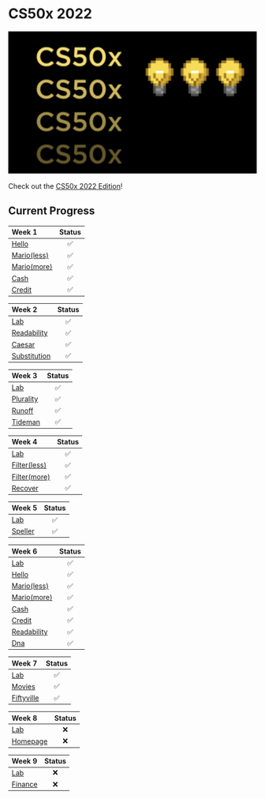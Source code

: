 # CS50x 2022

<p align="center">
  <img src="bg.png" />
</p>

Check out the [CS50x 2022 Edition](https://cs50.harvard.edu/x/2022/)!

## Current Progress

| Week 1                                                             | Status |
|:-------------------------------------------------------------------|:------:|
| [Hello](https://cs50.harvard.edu/x/2022/psets/1/hello/)            |   ✅    |
| [Mario(less)](https://cs50.harvard.edu/x/2022/psets/1/mario/less/) |   ✅    |
| [Mario(more)](https://cs50.harvard.edu/x/2022/psets/1/mario/more/) |   ✅    |
| [Cash](https://cs50.harvard.edu/x/2022/psets/1/cash/)              |   ✅    |
| [Credit](https://cs50.harvard.edu/x/2022/psets/1/credit/)          |   ✅    |

| Week 2                                                                | Status |
|:----------------------------------------------------------------------|:------:|
| [Lab](https://cs50.harvard.edu/x/2022/labs/2/)                        |   ✅    |
| [Readability](https://cs50.harvard.edu/x/2022/psets/2/readability/)   |   ✅    |
| [Caesar](https://cs50.harvard.edu/x/2022/psets/2/caesar/)             |   ✅    |
| [Substitution](https://cs50.harvard.edu/x/2022/psets/2/substitution/) |   ✅    |

| Week 3                                                          | Status |
|:----------------------------------------------------------------|:------:|
| [Lab](https://cs50.harvard.edu/x/2022/labs/3/)                  |   ✅    |
| [Plurality](https://cs50.harvard.edu/x/2022/psets/3/plurality/) |   ✅    |
| [Runoff](https://cs50.harvard.edu/x/2022/psets/3/runoff/)       |   ✅    |
| [Tideman](https://cs50.harvard.edu/x/2022/psets/3/tideman/)     |   ✅    |

| Week 4                                                               | Status |
|:---------------------------------------------------------------------|:------:|
| [Lab](https://cs50.harvard.edu/x/2022/labs/4/)                       |   ✅    |
| [Filter(less)](https://cs50.harvard.edu/x/2022/psets/4/filter/less/) |   ✅    |
| [Filter(more)](https://cs50.harvard.edu/x/2022/psets/4/filter/more/) |   ✅    |
| [Recover](https://cs50.harvard.edu/x/2022/psets/4/recover/)          |   ✅    |

| Week 5                                                      | Status |
|:------------------------------------------------------------|:------:|
| [Lab](https://cs50.harvard.edu/x/2022/labs/5/)              |   ✅    |
| [Speller](https://cs50.harvard.edu/x/2022/psets/5/speller/) |   ✅    |

| Week 6                                                              | Status |
|:--------------------------------------------------------------------|:------:|
| [Lab](https://cs50.harvard.edu/x/2022/labs/6/)                      |   ✅    |
| [Hello](https://cs50.harvard.edu/x/2022/psets/6/hello/)             |   ✅    |
| [Mario(less)](https://cs50.harvard.edu/x/2022/psets/6/mario/less/)  |   ✅    |
| [Mario(more)](https://cs50.harvard.edu/x/2022/psets/6/mario/more/)  |   ✅    |
| [Cash](https://cs50.harvard.edu/x/2022/psets/6/cash/)               |   ✅    |
| [Credit](https://cs50.harvard.edu/x/2022/psets/6/credit/)           |   ✅    |
| [Readability](https://cs50.harvard.edu/x/2022/psets/6/readability/) |   ✅    |
| [Dna](https://cs50.harvard.edu/x/2022/psets/6/dna/)                 |   ✅    |

| Week 7                                                            | Status |
|:------------------------------------------------------------------|:------:|
| [Lab](https://cs50.harvard.edu/x/2022/labs/7/)                    |   ✅    |
| [Movies](https://cs50.harvard.edu/x/2022/psets/7/movies/)         |   ✅    |
| [Fiftyville](https://cs50.harvard.edu/x/2022/psets/7/fiftyville/) |   ✅    |

| Week 8                                                          | Status |
|:------------------------------------------------------------------|:------:|
| [Lab](https://cs50.harvard.edu/x/2022/labs/8/)                    |   ❌    |
| [Homepage](https://cs50.harvard.edu/x/2022/psets/8/homepage/)         |   ❌   |

| Week 9                                                           | Status |
|:------------------------------------------------------------------|:------:|
| [Lab](https://cs50.harvard.edu/x/2022/labs/9/)                    |   ❌    |
| [Finance](https://cs50.harvard.edu/x/2022/psets/9/finance/)         |   ❌    |
